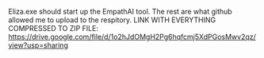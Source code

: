 Eliza.exe should start up the EmpathAI tool. The rest are what github allowed me to upload to the respitory.
LINK WITH EVERYTHING COMPRESSED TO ZIP FILE: https://drive.google.com/file/d/1o2hJdOMgH2Pg6hqfcmj5XdPGosMwv2qz/view?usp=sharing
